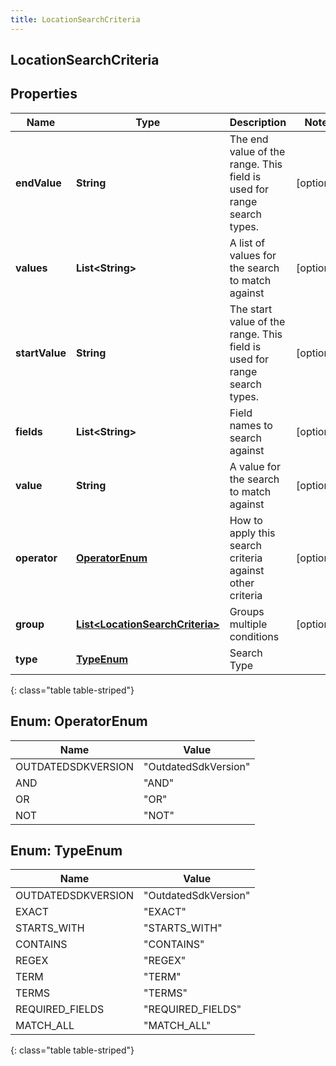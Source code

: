 ```yaml
---
title: LocationSearchCriteria
---
```

## LocationSearchCriteria


## Properties

| Name | Type | Description | Notes |
| ------------ | ------------- | ------------- | ------------- |
| **endValue** | **String** | The end value of the range. This field is used for range search types. |  [optional] |
| **values** | **List&lt;String&gt;** | A list of values for the search to match against |  [optional] |
| **startValue** | **String** | The start value of the range. This field is used for range search types. |  [optional] |
| **fields** | **List&lt;String&gt;** | Field names to search against |  [optional] |
| **value** | **String** | A value for the search to match against |  [optional] |
| **operator** | [**OperatorEnum**](#OperatorEnum) | How to apply this search criteria against other criteria |  [optional] |
| **group** | [**List&lt;LocationSearchCriteria&gt;**](LocationSearchCriteria.html) | Groups multiple conditions |  [optional] |
| **type** | [**TypeEnum**](#TypeEnum) | Search Type |  |
{: class="table table-striped"}


<a name="OperatorEnum"></a>

## Enum: OperatorEnum

| Name | Value |
| ---- | ----- |
| OUTDATEDSDKVERSION | &quot;OutdatedSdkVersion&quot; |
| AND | &quot;AND&quot; |
| OR | &quot;OR&quot; |
| NOT | &quot;NOT&quot; |


<a name="TypeEnum"></a>

## Enum: TypeEnum

| Name | Value |
| ---- | ----- |
| OUTDATEDSDKVERSION | &quot;OutdatedSdkVersion&quot; |
| EXACT | &quot;EXACT&quot; |
| STARTS_WITH | &quot;STARTS_WITH&quot; |
| CONTAINS | &quot;CONTAINS&quot; |
| REGEX | &quot;REGEX&quot; |
| TERM | &quot;TERM&quot; |
| TERMS | &quot;TERMS&quot; |
| REQUIRED_FIELDS | &quot;REQUIRED_FIELDS&quot; |
| MATCH_ALL | &quot;MATCH_ALL&quot; |
{: class="table table-striped"}


